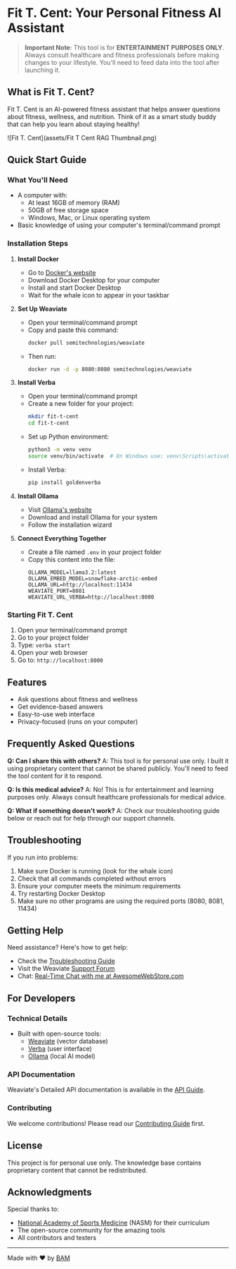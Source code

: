# Fit T. Cent: Your Personal Fitness AI Assistant

> **Important Note**: This tool is for **ENTERTAINMENT PURPOSES ONLY**. Always consult healthcare and fitness professionals before making changes to your lifestyle.
> You'll need to feed data into the tool after launching it.

## What is Fit T. Cent?

Fit T. Cent is an AI-powered fitness assistant that helps answer questions about fitness, wellness, and nutrition. Think of it as a smart study buddy that can help you learn about staying healthy!

![Fit T. Cent](assets/Fit T Cent RAG Thumbnail.png)

## Quick Start Guide

### What You'll Need
- A computer with:
  - At least 16GB of memory (RAM)
  - 50GB of free storage space
  - Windows, Mac, or Linux operating system
- Basic knowledge of using your computer's terminal/command prompt

### Installation Steps

1. **Install Docker**
   - Go to [Docker's website](https://www.docker.com/products/docker-desktop/)
   - Download Docker Desktop for your computer
   - Install and start Docker Desktop
   - Wait for the whale icon to appear in your taskbar

2. **Set Up Weaviate**
   - Open your terminal/command prompt
   - Copy and paste this command:
     ```bash
     docker pull semitechnologies/weaviate
     ```
   - Then run:
     ```bash
     docker run -d -p 8080:8080 semitechnologies/weaviate
     ```

3. **Install Verba**
   - Open your terminal/command prompt
   - Create a new folder for your project:
     ```bash
     mkdir fit-t-cent
     cd fit-t-cent
     ```
   - Set up Python environment:
     ```bash
     python3 -m venv venv
     source venv/bin/activate  # On Windows use: venv\Scripts\activate
     ```
   - Install Verba:
     ```bash
     pip install goldenverba
     ```

4. **Install Ollama**
   - Visit [Ollama's website](https://ollama.com)
   - Download and install Ollama for your system
   - Follow the installation wizard

5. **Connect Everything Together**
   - Create a file named `.env` in your project folder
   - Copy this content into the file:
     ```
     OLLAMA_MODEL=llama3.2:latest
     OLLAMA_EMBED_MODEL=snowflake-arctic-embed
     OLLAMA_URL=http://localhost:11434
     WEAVIATE_PORT=8081
     WEAVIATE_URL_VERBA=http://localhost:8080
     ```

### Starting Fit T. Cent

1. Open your terminal/command prompt
2. Go to your project folder
3. Type: `verba start`
4. Open your web browser
5. Go to: `http://localhost:8000`

## Features

- Ask questions about fitness and wellness
- Get evidence-based answers
- Easy-to-use web interface
- Privacy-focused (runs on your computer)

## Frequently Asked Questions

**Q: Can I share this with others?**
A: This tool is for personal use only. I built it using proprietary content that cannot be shared publicly. You'll need to feed the tool content for it to respond.

**Q: Is this medical advice?**
A: No! This is for entertainment and learning purposes only. Always consult healthcare professionals for medical advice.

**Q: What if something doesn't work?**
A: Check our troubleshooting guide below or reach out for help through our support channels.

## Troubleshooting

If you run into problems:

1. Make sure Docker is running (look for the whale icon)
2. Check that all commands completed without errors
3. Ensure your computer meets the minimum requirements
4. Try restarting Docker Desktop
5. Make sure no other programs are using the required ports (8080, 8081, 11434)

## Getting Help

Need assistance? Here's how to get help:

- Check the [Troubleshooting Guide](#troubleshooting)
- Visit the Weaviate [Support Forum](https://forum.weaviate.io/)
- Chat: [Real-Time Chat with me at AwesomeWebStore.com](AwesomeWebStore.com)

## For Developers

### Technical Details

- Built with open-source tools:
  - [Weaviate](https://weaviate.io/) (vector database)
  - [Verba](https://verba.weaviate.io/) (user interface)
  - [Ollama](https://ollama.com/) (local AI model)

### API Documentation

Weaviate's Detailed API documentation is available in the [API Guide](https://weaviate.io/developers/weaviate).

### Contributing

We welcome contributions! Please read our [Contributing Guide](CONTRIBUTING.md) first.

## License

This project is for personal use only. The knowledge base contains proprietary content that cannot be redistributed.

## Acknowledgments

Special thanks to:
- [National Academy of Sports Medicine](https://www.nasm.org/) (NASM) for their curriculum
- The open-source community for the amazing tools
- All contributors and testers

---

Made with ❤️ by [BAM](https://brandanthonymcdonald.com/)